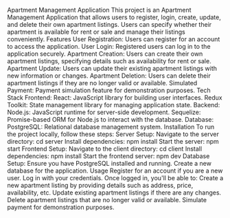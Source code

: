 Apartment Management Application
This project is an Apartment Management Application that allows users to register, login, create, update, and delete their own apartment listings. Users can specify whether their apartment is available for rent or sale and manage their listings conveniently.
Features
User Registration: Users can register for an account to access the application.
User Login: Registered users can log in to the application securely.
Apartment Creation: Users can create their own apartment listings, specifying details such as availability for rent or sale.
Apartment Update: Users can update their existing apartment listings with new information or changes.
Apartment Deletion: Users can delete their apartment listings if they are no longer valid or available.
Simulated Payment: Payment simulation feature for demonstration purposes.
Tech Stack
Frontend:
React: JavaScript library for building user interfaces.
Redux Toolkit: State management library for managing application state.
Backend:
Node.js: JavaScript runtime for server-side development.
Sequelize: Promise-based ORM for Node.js to interact with the database.
Database:
PostgreSQL: Relational database management system.
Installation
To run the project locally, follow these steps:
Server Setup:
Navigate to the server directory: cd server
Install dependencies: npm install
Start the server: npm start
Frontend Setup:
Navigate to the client directory: cd client
Install dependencies: npm install
Start the frontend server: npm dev
Database Setup:
Ensure you have PostgreSQL installed and running.
Create a new database for the application.
Usage
Register for an account if you are a new user.
Log in with your credentials.
Once logged in, you'll be able to:
Create a new apartment listing by providing details such as address, price, availability, etc.
Update existing apartment listings if there are any changes.
Delete apartment listings that are no longer valid or available.
Simulate payment for demonstration purposes.
